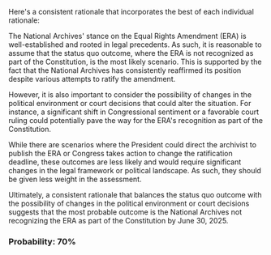 Here's a consistent rationale that incorporates the best of each individual rationale:

The National Archives' stance on the Equal Rights Amendment (ERA) is well-established and rooted in legal precedents. As such, it is reasonable to assume that the status quo outcome, where the ERA is not recognized as part of the Constitution, is the most likely scenario. This is supported by the fact that the National Archives has consistently reaffirmed its position despite various attempts to ratify the amendment.

However, it is also important to consider the possibility of changes in the political environment or court decisions that could alter the situation. For instance, a significant shift in Congressional sentiment or a favorable court ruling could potentially pave the way for the ERA's recognition as part of the Constitution.

While there are scenarios where the President could direct the archivist to publish the ERA or Congress takes action to change the ratification deadline, these outcomes are less likely and would require significant changes in the legal framework or political landscape. As such, they should be given less weight in the assessment.

Ultimately, a consistent rationale that balances the status quo outcome with the possibility of changes in the political environment or court decisions suggests that the most probable outcome is the National Archives not recognizing the ERA as part of the Constitution by June 30, 2025.

### Probability: 70%